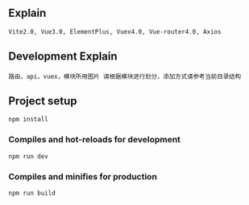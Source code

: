 ## Explain

```
Vite2.0, Vue3.0, ElementPlus, Vuex4.0, Vue-router4.0, Axios
```

## Development Explain

```
路由，api，vuex，模块所用图片 请根据模块进行划分，添加方式请参考当前目录结构
```

## Project setup

```
npm install
```

### Compiles and hot-reloads for development

```
npm run dev
```

### Compiles and minifies for production

```
npm run build
```
